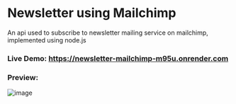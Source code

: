 # Newsletter using Mailchimp
An api used to subscribe to newsletter mailing service on mailchimp, implemented using node.js

### Live Demo: https://newsletter-mailchimp-m95u.onrender.com

### Preview: 
![image](https://github.com/Mahmoud-Hamza-Git/Backend_Projects/assets/86957735/b5e499e1-993f-408c-8c4c-c83034f336e6)
